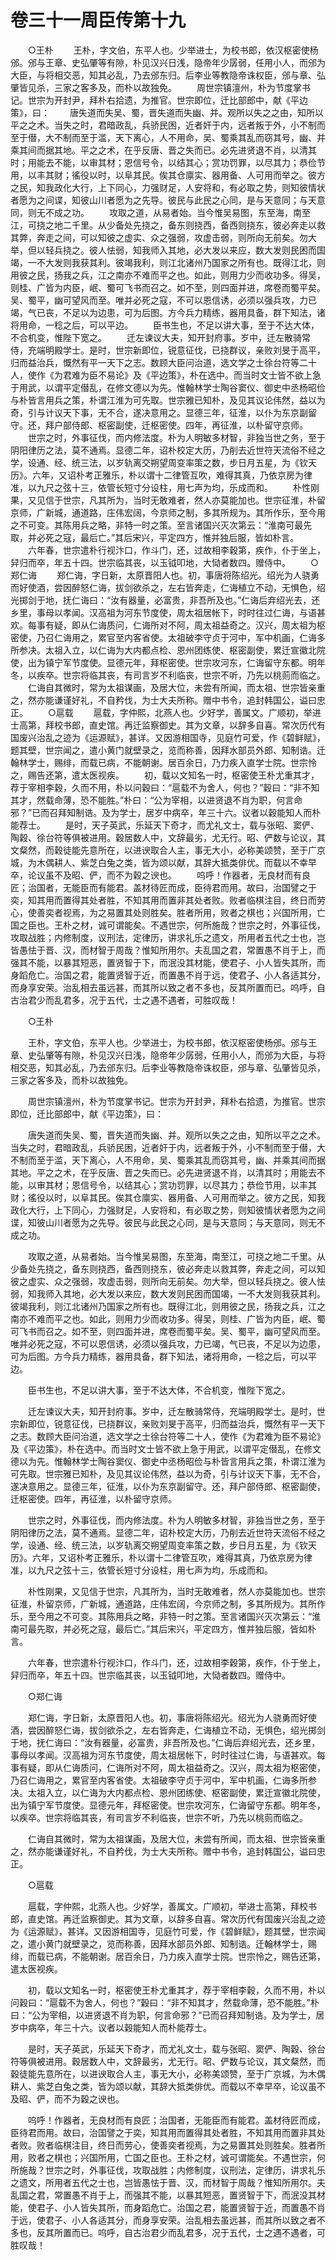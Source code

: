 # 卷三十一周臣传第十九

　　○王朴 　　王朴，字文伯，东平人也。少举进士，为校书郎，依汉枢密使杨邠。邠与王章、史弘肇等有隙，朴见汉兴日浅，隐帝年少孱弱，任用小人，而邠为大臣，与将相交恶，知其必乱，乃去邠东归。后李业等教隐帝诛权臣，邠与章、弘肇皆见杀，三家之客多及，而朴以故独免。 　　周世宗镇澶州，朴为节度掌书记。世宗为开封尹，拜朴右拾遗，为推官。世宗即位，迁比部郎中，献《平边策》，曰： 　　唐失道而失吴、蜀，晋失道而失幽、并。观所以失之之由，知所以平之之术。当失之时，君暗政乱，兵骄民困，近者奸于内，远者叛于外，小不制而至于僣，大不制而至于滥，天下离心，人不用命，吴、蜀乘其乱而窃其号，幽、并乘其间而据其地。平之之术，在乎反唐、晋之失而已。必先进贤退不肖，以清其时；用能去不能，以审其材；恩信号令，以结其心；赏功罚罪，以尽其力；恭俭节用，以丰其财；徭役以时，以阜其民。俟其仓廪实、器用备、人可用而举之。彼方之民，知我政化大行，上下同心，力强财足，人安将和，有必取之势，则知彼情状者愿为之间谍，知彼山川者愿为之先导。彼民与此民之心同，是与天意同；与天意同，则无不成之功。 　　攻取之道，从易者始。当今惟吴易图，东至海，南至江，可挠之地二千里。从少备处先挠之，备东则挠西，备西则挠东，彼必奔走以救其弊，奔走之间，可以知彼之虚实、众之强弱，攻虚击弱，则所向无前矣。勿大举，但以轻兵挠之。彼人怯弱，知我师入其地，必大发以来应，数大发则民困而国竭，一不大发则我获其利。彼竭我利，则江北诸州乃国家之所有也。既得江北，则用彼之民，扬我之兵，江之南亦不难而平之也。如此，则用力少而收功多。得吴，则桂、广皆为内臣，岷、蜀可飞书而召之。如不至，则四面并进，席卷而蜀平矣。吴、蜀平，幽可望风而至。唯并必死之寇，不可以恩信诱，必须以强兵攻，力已竭，气已丧，不足以为边患，可为后图。方今兵力精练，器用具备，群下知法，诸将用命，一稔之后，可以平边。 　　臣书生也，不足以讲大事，至于不达大体，不合机变，惟陛下宽之。 　　迁左谏议大夫，知开封府事。岁中，迁左散骑常侍，充端明殿学士。是时，世宗新即位，锐意征伐，已挠群议，亲败刘旻于高平，归而益治兵，慨然有平一天下之志。数顾大臣问治道，选文学之士徐台符等二十人，使作《为君难为臣不易论》及《平边策》，朴在选中。而当时文士皆不欲上急于用武，以谓平定僣乱，在修文德以为先。惟翰林学士陶谷窦仪、御史中丞杨昭俭与朴皆言用兵之策，朴谓江淮为可先取。世宗雅已知朴，及见其议论伟然，益以为奇，引与计议天下事，无不合，遂决意用之。显德三年，征淮，以仆为东京副留守。还，拜户部侍郎、枢密副使，迁枢密使。四年，再征淮，以朴留守京师。 　　世宗之时，外事征伐，而内修法度。朴为人明敏多材智，非独当世之务，至于阴阳律历之法，莫不通焉。显德二年，诏朴校定大历，乃削去近世符天流俗不经之学，设通、经、统三法，以岁轨离交朔望周变率策之数，步日月五星，为《钦天历》。六年，又诏朴考正雅乐，朴以谓十二律管互吹，难得其真，乃依京房为律准，以九尺之弦十三，依管长短寸分设柱，用七声为均，乐成而和。 　　朴性刚果，又见信于世宗，凡其所为，当时无敢难者，然人亦莫能加也。世宗征淮，朴留京师，广新城，通道路，庄伟宏阔，今京师之制，多其所规为。其所作乐，至今用之不可变。其陈用兵之略，非特一时之策。至言诸国兴灭次第云：“淮南可最先取，并必死之寇，最后亡。”其后宋兴，平定四方，惟并独后服，皆如朴言。 　　六年春，世宗遣朴行视汴口，作斗门，还，过故相李穀第，疾作，仆于坐上，舁归而卒，年五十四。世宗临其丧，以玉钺叩地，大恸者数四。赠侍中。 　　○郑仁诲 　　郑仁诲，字日新，太原晋阳人也。初，事唐将陈绍光。绍光为人骁勇而好使酒，尝因醉怒仁诲，拔剑欲杀之，左右皆奔走，仁诲植立不动，无惧色，绍光掷剑于地，抚仁诲曰：“汝有器量，必富贵，非吾所及也。”仁诲后弃绍光去，还乡里，事母以孝闻。汉高祖为河东节度使，周太祖居帐下，时时往过仁诲，与语甚欢。每事有疑，即从仁诲质问，仁诲所对不阿，周太祖益奇之。汉兴，周太祖为枢密使，乃召仁诲用之，累官至内客省使。太祖破李守贞于河中，军中机画，仁诲多所参决。太祖入立，以仁诲为大内都点检、恩州团练使、枢密副使，累迁宣徽北院使，出为镇宁军节度使。显德元年，拜枢密使。世宗攻河东，仁诲留守东都。明年冬，以疾卒。世宗将临其丧，有司言岁不利临丧，世宗不听，乃先以桃荝而临之。 　　仁诲自其微时，常为太祖谋画，及居大位，未尝有所闻，而太祖、世宗皆亲重之，然亦能谦谨好礼，不自矜伐，为士大夫所称。赠中书令，追封韩国公，谥曰忠正。 　　○扈载 　　扈载，字仲熙，北燕人也。少好学，善属文。广顺初，举进士高第，拜校书郎，直史馆。再迁监察御史。其为文章，以辞多自喜。常次历代有国废兴治乱之迹为《运源赋》，甚详。又因游相国寺，见庭竹可爱，作《碧鲜赋》，题其壁，世宗闻之，遣小黄门就壁录之，览而称善，因拜水部员外郎、知制诰。迁翰林学士，赐绯，而载已病，不能朝谢。居百余日，乃力疾入直学士院。世宗怜之，赐告还第，遣太医视疾。 　　初，载以文知名一时，枢密使王朴尤重其才，荐于宰相李穀，久而不用，朴以问穀曰：“扈载不为舍人，何也？”穀曰：“非不知其才，然载命薄，恐不能胜。”朴曰：“公为宰相，以进贤退不肖为职，何言命邪？”已而召拜知制诰。及为学士，居岁中病卒，年三十六。议者以穀能知人而朴能荐士。 　　是时，天子英武，乐延天下奇才，而尤礼文士，载与张昭、窦俨、陶穀、徐台符等俱被进用。穀居数人中，文辞最劣，尤无行。昭、俨数与论议，其文粲然，而穀徒能先意所在，以进谀取合人主，事无大小，必称美颂赞，至于广京城，为木偶耕人、紫芝白兔之类，皆为颂以献，其辞大抵类俳优。而载以不幸早卒，论议虽不及昭、俨，而不为穀之谀也。 　　呜呼！作器者，无良材而有良匠；治国者，无能臣而有能君。盖材待匠而成，臣待君而用。故曰，治国譬之于奕，知其用而置得其处者胜，不知其用而置非其处者败。败者临棋注目，终日而劳心，使善奕者视焉，为之易置其处则胜矣。胜者所用，败者之棋也；兴国所用，亡国之臣也。王朴之材，诚可谓能矣。不遇世宗，何所施哉？世宗之时，外事征伐，攻取战胜；内修制度，议刑法，定律历，讲求礼乐之遗文，所用者五代之士也，岂皆愚怯于晋、汉，而材智于周哉？惟知所用尔。夫乱国之君，常置愚不肖于上，而强其不能，以暴其短恶，置贤智于下，而泯没其材能，使君子、小人皆失其所，而身蹈危亡。治国之君，能置贤智于近，而置愚不肖于远，使君子、小人各适其分，而身享安荣。治乱相去虽远甚，而其所以致之者不多也，反其所置而已。呜呼，自古治君少而乱君多，况于五代，士之遇不遇者，可胜叹哉！

　　○王朴

　　王朴，字文伯，东平人也。少举进士，为校书郎，依汉枢密使杨邠。邠与王章、史弘肇等有隙，朴见汉兴日浅，隐帝年少孱弱，任用小人，而邠为大臣，与将相交恶，知其必乱，乃去邠东归。后李业等教隐帝诛权臣，邠与章、弘肇皆见杀，三家之客多及，而朴以故独免。

　　周世宗镇澶州，朴为节度掌书记。世宗为开封尹，拜朴右拾遗，为推官。世宗即位，迁比部郎中，献《平边策》，曰：

　　唐失道而失吴、蜀，晋失道而失幽、并。观所以失之之由，知所以平之之术。当失之时，君暗政乱，兵骄民困，近者奸于内，远者叛于外，小不制而至于僣，大不制而至于滥，天下离心，人不用命，吴、蜀乘其乱而窃其号，幽、并乘其间而据其地。平之之术，在乎反唐、晋之失而已。必先进贤退不肖，以清其时；用能去不能，以审其材；恩信号令，以结其心；赏功罚罪，以尽其力；恭俭节用，以丰其财；徭役以时，以阜其民。俟其仓廪实、器用备、人可用而举之。彼方之民，知我政化大行，上下同心，力强财足，人安将和，有必取之势，则知彼情状者愿为之间谍，知彼山川者愿为之先导。彼民与此民之心同，是与天意同；与天意同，则无不成之功。

　　攻取之道，从易者始。当今惟吴易图，东至海，南至江，可挠之地二千里。从少备处先挠之，备东则挠西，备西则挠东，彼必奔走以救其弊，奔走之间，可以知彼之虚实、众之强弱，攻虚击弱，则所向无前矣。勿大举，但以轻兵挠之。彼人怯弱，知我师入其地，必大发以来应，数大发则民困而国竭，一不大发则我获其利。彼竭我利，则江北诸州乃国家之所有也。既得江北，则用彼之民，扬我之兵，江之南亦不难而平之也。如此，则用力少而收功多。得吴，则桂、广皆为内臣，岷、蜀可飞书而召之。如不至，则四面并进，席卷而蜀平矣。吴、蜀平，幽可望风而至。唯并必死之寇，不可以恩信诱，必须以强兵攻，力已竭，气已丧，不足以为边患，可为后图。方今兵力精练，器用具备，群下知法，诸将用命，一稔之后，可以平边。

　　臣书生也，不足以讲大事，至于不达大体，不合机变，惟陛下宽之。

　　迁左谏议大夫，知开封府事。岁中，迁左散骑常侍，充端明殿学士。是时，世宗新即位，锐意征伐，已挠群议，亲败刘旻于高平，归而益治兵，慨然有平一天下之志。数顾大臣问治道，选文学之士徐台符等二十人，使作《为君难为臣不易论》及《平边策》，朴在选中。而当时文士皆不欲上急于用武，以谓平定僣乱，在修文德以为先。惟翰林学士陶谷窦仪、御史中丞杨昭俭与朴皆言用兵之策，朴谓江淮为可先取。世宗雅已知朴，及见其议论伟然，益以为奇，引与计议天下事，无不合，遂决意用之。显德三年，征淮，以仆为东京副留守。还，拜户部侍郎、枢密副使，迁枢密使。四年，再征淮，以朴留守京师。

　　世宗之时，外事征伐，而内修法度。朴为人明敏多材智，非独当世之务，至于阴阳律历之法，莫不通焉。显德二年，诏朴校定大历，乃削去近世符天流俗不经之学，设通、经、统三法，以岁轨离交朔望周变率策之数，步日月五星，为《钦天历》。六年，又诏朴考正雅乐，朴以谓十二律管互吹，难得其真，乃依京房为律准，以九尺之弦十三，依管长短寸分设柱，用七声为均，乐成而和。

　　朴性刚果，又见信于世宗，凡其所为，当时无敢难者，然人亦莫能加也。世宗征淮，朴留京师，广新城，通道路，庄伟宏阔，今京师之制，多其所规为。其所作乐，至今用之不可变。其陈用兵之略，非特一时之策。至言诸国兴灭次第云：“淮南可最先取，并必死之寇，最后亡。”其后宋兴，平定四方，惟并独后服，皆如朴言。

　　六年春，世宗遣朴行视汴口，作斗门，还，过故相李穀第，疾作，仆于坐上，舁归而卒，年五十四。世宗临其丧，以玉钺叩地，大恸者数四。赠侍中。

　　○郑仁诲

　　郑仁诲，字日新，太原晋阳人也。初，事唐将陈绍光。绍光为人骁勇而好使酒，尝因醉怒仁诲，拔剑欲杀之，左右皆奔走，仁诲植立不动，无惧色，绍光掷剑于地，抚仁诲曰：“汝有器量，必富贵，非吾所及也。”仁诲后弃绍光去，还乡里，事母以孝闻。汉高祖为河东节度使，周太祖居帐下，时时往过仁诲，与语甚欢。每事有疑，即从仁诲质问，仁诲所对不阿，周太祖益奇之。汉兴，周太祖为枢密使，乃召仁诲用之，累官至内客省使。太祖破李守贞于河中，军中机画，仁诲多所参决。太祖入立，以仁诲为大内都点检、恩州团练使、枢密副使，累迁宣徽北院使，出为镇宁军节度使。显德元年，拜枢密使。世宗攻河东，仁诲留守东都。明年冬，以疾卒。世宗将临其丧，有司言岁不利临丧，世宗不听，乃先以桃荝而临之。

　　仁诲自其微时，常为太祖谋画，及居大位，未尝有所闻，而太祖、世宗皆亲重之，然亦能谦谨好礼，不自矜伐，为士大夫所称。赠中书令，追封韩国公，谥曰忠正。

　　○扈载

　　扈载，字仲熙，北燕人也。少好学，善属文。广顺初，举进士高第，拜校书郎，直史馆。再迁监察御史。其为文章，以辞多自喜。常次历代有国废兴治乱之迹为《运源赋》，甚详。又因游相国寺，见庭竹可爱，作《碧鲜赋》，题其壁，世宗闻之，遣小黄门就壁录之，览而称善，因拜水部员外郎、知制诰。迁翰林学士，赐绯，而载已病，不能朝谢。居百余日，乃力疾入直学士院。世宗怜之，赐告还第，遣太医视疾。

　　初，载以文知名一时，枢密使王朴尤重其才，荐于宰相李穀，久而不用，朴以问穀曰：“扈载不为舍人，何也？”穀曰：“非不知其才，然载命薄，恐不能胜。”朴曰：“公为宰相，以进贤退不肖为职，何言命邪？”已而召拜知制诰。及为学士，居岁中病卒，年三十六。议者以穀能知人而朴能荐士。

　　是时，天子英武，乐延天下奇才，而尤礼文士，载与张昭、窦俨、陶穀、徐台符等俱被进用。穀居数人中，文辞最劣，尤无行。昭、俨数与论议，其文粲然，而穀徒能先意所在，以进谀取合人主，事无大小，必称美颂赞，至于广京城，为木偶耕人、紫芝白兔之类，皆为颂以献，其辞大抵类俳优。而载以不幸早卒，论议虽不及昭、俨，而不为穀之谀也。

　　呜呼！作器者，无良材而有良匠；治国者，无能臣而有能君。盖材待匠而成，臣待君而用。故曰，治国譬之于奕，知其用而置得其处者胜，不知其用而置非其处者败。败者临棋注目，终日而劳心，使善奕者视焉，为之易置其处则胜矣。胜者所用，败者之棋也；兴国所用，亡国之臣也。王朴之材，诚可谓能矣。不遇世宗，何所施哉？世宗之时，外事征伐，攻取战胜；内修制度，议刑法，定律历，讲求礼乐之遗文，所用者五代之士也，岂皆愚怯于晋、汉，而材智于周哉？惟知所用尔。夫乱国之君，常置愚不肖于上，而强其不能，以暴其短恶，置贤智于下，而泯没其材能，使君子、小人皆失其所，而身蹈危亡。治国之君，能置贤智于近，而置愚不肖于远，使君子、小人各适其分，而身享安荣。治乱相去虽远甚，而其所以致之者不多也，反其所置而已。呜呼，自古治君少而乱君多，况于五代，士之遇不遇者，可胜叹哉！